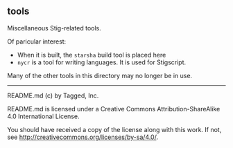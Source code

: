 ## tools

Miscellaneous Stig-related tools.

Of paricular interest:

* When it is built, the `starsha` build tool is placed here
* `nycr` is a tool for writing languages. It is used for Stigscript.

Many of the other tools in this directory may no longer be in use.

-----

README.md (c) by Tagged, Inc.

README.md is licensed under a Creative Commons Attribution-ShareAlike 4.0 International License.

You should have received a copy of the license along with this work. If not, see <http://creativecommons.org/licenses/by-sa/4.0/>.

